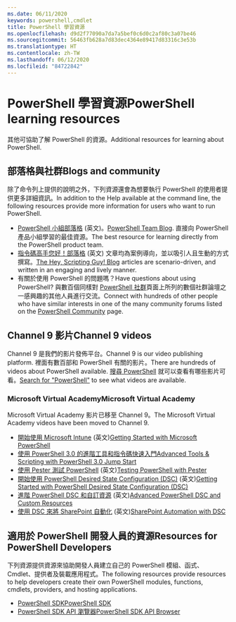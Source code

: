 ```yaml
---
ms.date: 06/11/2020
keywords: powershell,cmdlet
title: PowerShell 學習資源
ms.openlocfilehash: d9d2f77090a7da7a5bef0c6d0c2af80c3a07be46
ms.sourcegitcommit: 56463fb628a7d83dec4364e89417d83316c3e53b
ms.translationtype: HT
ms.contentlocale: zh-TW
ms.lasthandoff: 06/12/2020
ms.locfileid: "84722842"
---
```

# <a name="powershell-learning-resources"></a><span data-ttu-id="069fd-103">PowerShell 學習資源</span><span class="sxs-lookup"><span data-stu-id="069fd-103">PowerShell learning resources</span></span>

<span data-ttu-id="069fd-104">其他可協助了解 PowerShell 的資源。</span><span class="sxs-lookup"><span data-stu-id="069fd-104">Additional resources for learning about PowerShell.</span></span>

## <a name="blogs-and-community"></a><span data-ttu-id="069fd-105">部落格與社群</span><span class="sxs-lookup"><span data-stu-id="069fd-105">Blogs and community</span></span>

<span data-ttu-id="069fd-106">除了命令列上提供的說明之外，下列資源還會為想要執行 PowerShell 的使用者提供更多詳細資訊。</span><span class="sxs-lookup"><span data-stu-id="069fd-106">In addition to the Help available at the command line, the following resources provide more information for users who want to run PowerShell.</span></span>

- <span data-ttu-id="069fd-107">[PowerShell 小組部落格](https://devblogs.microsoft.com/powershell/) \(英文\)。</span><span class="sxs-lookup"><span data-stu-id="069fd-107">[PowerShell Team Blog](https://devblogs.microsoft.com/powershell/).</span></span> <span data-ttu-id="069fd-108">直接向 PowerShell 產品小組學習的最佳資源。</span><span class="sxs-lookup"><span data-stu-id="069fd-108">The best resource for learning directly from the PowerShell product team.</span></span>
- <span data-ttu-id="069fd-109">[指令碼高手您好！部落格](https://devblogs.microsoft.com/scripting/) \(英文\) 文章均為案例導向，並以吸引人且生動的方式撰寫。</span><span class="sxs-lookup"><span data-stu-id="069fd-109">[The Hey, Scripting Guy! Blog](https://devblogs.microsoft.com/scripting/) articles are scenario-driven, and written in an engaging and lively manner.</span></span>
- <span data-ttu-id="069fd-110">有關於使用 PowerShell 的問題嗎？</span><span class="sxs-lookup"><span data-stu-id="069fd-110">Have questions about using PowerShell?</span></span> <span data-ttu-id="069fd-111">與數百個同樣對 [PowerShell 社群](/powershell/scripting/community/community-support)頁面上所列的數個社群論壇之一感興趣的其他人員進行交流。</span><span class="sxs-lookup"><span data-stu-id="069fd-111">Connect with hundreds of other people who have similar interests in one of the many community forums listed on the [PowerShell Community](/powershell/scripting/community/community-support) page.</span></span>

## <a name="channel-9-videos"></a><span data-ttu-id="069fd-112">Channel 9 影片</span><span class="sxs-lookup"><span data-stu-id="069fd-112">Channel 9 videos</span></span>

<span data-ttu-id="069fd-113">Channel 9 是我們的影片發佈平台。</span><span class="sxs-lookup"><span data-stu-id="069fd-113">Channel 9 is our video publishing platform.</span></span> <span data-ttu-id="069fd-114">裡面有數百部和 PowerShell 有關的影片。</span><span class="sxs-lookup"><span data-stu-id="069fd-114">There are hundreds of videos about PowerShell available.</span></span> <span data-ttu-id="069fd-115">[搜尋 PowerShell](https://channel9.msdn.com/Tags/powershell) 就可以查看有哪些影片可看。</span><span class="sxs-lookup"><span data-stu-id="069fd-115">[Search for "PowerShell"](https://channel9.msdn.com/Tags/powershell) to see what videos are available.</span></span>

### <a name="microsoft-virtual-academy"></a><span data-ttu-id="069fd-116">Microsoft Virtual Academy</span><span class="sxs-lookup"><span data-stu-id="069fd-116">Microsoft Virtual Academy</span></span>

<span data-ttu-id="069fd-117">Microsoft Virtual Academy 影片已移至 Channel 9。</span><span class="sxs-lookup"><span data-stu-id="069fd-117">The Microsoft Virtual Academy videos have been moved to Channel 9.</span></span>

- <span data-ttu-id="069fd-118">[開始使用 Microsoft Intune](https://channel9.msdn.com/Series/Getting-Started-with-Microsoft-PowerShell) \(英文\)</span><span class="sxs-lookup"><span data-stu-id="069fd-118">[Getting Started with Microsoft PowerShell](https://channel9.msdn.com/Series/Getting-Started-with-Microsoft-PowerShell)</span></span>
- [<span data-ttu-id="069fd-119">使用 PowerShell 3.0 的進階工具和指令碼快速入門</span><span class="sxs-lookup"><span data-stu-id="069fd-119">Advanced Tools & Scripting with PowerShell 3.0 Jump Start</span></span>](https://channel9.msdn.com/Series/Advanced-Tools-and-Scripting-with-PowerShell-3.0-Jump-Start)
- <span data-ttu-id="069fd-120">[使用 Pester 測試 PowerShell](https://channel9.msdn.com/Series/Testing-PowerShell-with-Pester) \(英文\)</span><span class="sxs-lookup"><span data-stu-id="069fd-120">[Testing PowerShell with Pester](https://channel9.msdn.com/Series/Testing-PowerShell-with-Pester)</span></span>
- <span data-ttu-id="069fd-121">[開始使用 PowerShell Desired State Configuration (DSC)](https://channel9.msdn.com/Series/Getting-Started-with-PowerShell-DSC) \(英文\)</span><span class="sxs-lookup"><span data-stu-id="069fd-121">[Getting Started with PowerShell Desired State Configuration (DSC)](https://channel9.msdn.com/Series/Getting-Started-with-PowerShell-DSC)</span></span>
- <span data-ttu-id="069fd-122">[進階 PowerShell DSC 和自訂資源](https://channel9.msdn.com/Series/Advanced-PowerShell-DSC-and-Custom-Resources) \(英文\)</span><span class="sxs-lookup"><span data-stu-id="069fd-122">[Advanced PowerShell DSC and Custom Resources](https://channel9.msdn.com/Series/Advanced-PowerShell-DSC-and-Custom-Resources)</span></span>
- <span data-ttu-id="069fd-123">[使用 DSC 來將 SharePoint 自動化](https://channel9.msdn.com/Series/SharePoint-Automation-with-DSC) \(英文\)</span><span class="sxs-lookup"><span data-stu-id="069fd-123">[SharePoint Automation with DSC](https://channel9.msdn.com/Series/SharePoint-Automation-with-DSC)</span></span>

## <a name="resources-for-powershell-developers"></a><span data-ttu-id="069fd-124">適用於 PowerShell 開發人員的資源</span><span class="sxs-lookup"><span data-stu-id="069fd-124">Resources for PowerShell Developers</span></span>

<span data-ttu-id="069fd-125">下列資源提供資源來協助開發人員建立自己的 PowerShell 模組、函式、Cmdlet、提供者及裝載應用程式。</span><span class="sxs-lookup"><span data-stu-id="069fd-125">The following resources provide resources to help developers create their own PowerShell modules, functions, cmdlets, providers, and hosting applications.</span></span>

- [<span data-ttu-id="069fd-126">PowerShell SDK</span><span class="sxs-lookup"><span data-stu-id="069fd-126">PowerShell SDK</span></span>](/powershell/scripting/developer/windows-powershell)
- [<span data-ttu-id="069fd-127">PowerShell SDK API 瀏覽器</span><span class="sxs-lookup"><span data-stu-id="069fd-127">PowerShell SDK API Browser</span></span>](/dotnet/api/system.management.automation)
